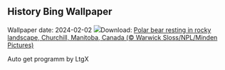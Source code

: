 ## History Bing Wallpaper
Wallpaper date: 2024-02-02
![](https://www.bing.com/th?id=OHR.PolarBearResting_EN-CA5363891860_UHD.jpg&w=1000)Download: [Polar bear resting in rocky landscape, Churchill, Manitoba, Canada (© Warwick Sloss/NPL/Minden Pictures)](https://www.bing.com/th?id=OHR.PolarBearResting_EN-CA5363891860_UHD.jpg)

Auto get programm by LtgX
